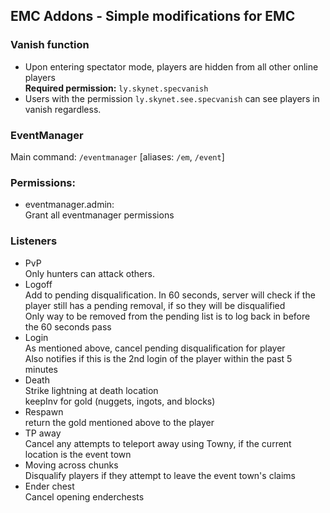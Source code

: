 ## EMC Addons - Simple modifications for EMC  
### Vanish function  
- Upon entering spectator mode, players are hidden from all other online players  
**Required permission:** `ly.skynet.specvanish`
- Users with the permission `ly.skynet.see.specvanish` can see players in vanish regardless.

### EventManager
Main command: `/eventmanager` [aliases: `/em`, `/event`]
### Permissions:  
- eventmanager.admin:  
Grant all eventmanager permissions  

### Listeners
- PvP  
  Only hunters can attack others.
- Logoff  
  Add to pending disqualification. In 60 seconds, server will check if the player still has a pending removal, if so they will be disqualified  
  Only way to be removed from the pending list is to log back in before the 60 seconds pass
- Login  
  As mentioned above, cancel pending disqualification for player  
  Also notifies if this is the 2nd login of the player within the past 5 minutes
- Death  
  Strike lightning at death location  
  keepInv for gold (nuggets, ingots, and blocks)
- Respawn  
  return the gold mentioned above to the player
- TP away  
  Cancel any attempts to teleport away using Towny, if the current location is the event town
- Moving across chunks  
  Disqualify players if they attempt to leave the event town's claims
- Ender chest  
  Cancel opening enderchests